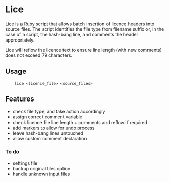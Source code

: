 # Lice #

Lice is a Ruby script that allows batch insertion of licence headers into source files. The script identifies the file type from filename suffix or, in the case of a script, the hash-bang line, and comments the header appropriately.

Lice will reflow the licence text to ensure line length (with new comments) does not exceed 79 characters.

## Usage ##

        lice <licence_file> <source_files>

## Features ##

* check file type, and take action accordingly
* assign correct comment variable
* check licence file line length + comments and reflow if required
* add markers to allow for undo process
* leave hash-bang lines untouched
* allow custom comment declaration

### To do ###

* settings file
* backup original files option
* handle unknown input files


